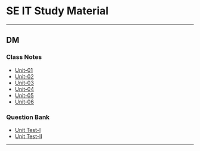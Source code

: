 # SE IT Study Material

<hr>

## DM

### Class Notes
- [Unit-01]()
- [Unit-02]()
- [Unit-03]()
- [Unit-04]()
- [Unit-05]()
- [Unit-06]()

### Question Bank
- [Unit Test-I]()
- [Unit Test-II]()

<hr>
